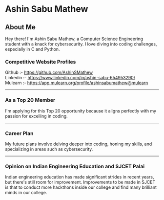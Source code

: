 # Ashin Sabu Mathew

## About Me

Hey there! I'm Ashin Sabu Mathew, a Computer Science Engineering student with a knack for cybersecurity. I love diving into coding challenges, especially in C and Python.



### Competitive Website Profiles

Github :- https://github.com/AshinSMathew<br>
Linkedin :- https://www.linkedin.com/in/ashin-sabu-654953290/<br>
Mulearn :- https://app.mulearn.org/profile/ashinsabumathew@mulearn<br>

---

### As a Top 20 Member

I'm applying for this Top 20 opportunity because it aligns perfectly with my passion for excelling in coding.

---

### Career Plan

My future plans involve delving deeper into coding, honing my skills, and specializing in areas such as cybersecurity.

---

### Opinion on Indian Engineering Education and SJCET Palai

Indian engineering education has made significant strides in recent years, but there's still room for improvement. Improvements to be made in SJCET is that to conduct more hackthons inside our college and find many brilliant minds in our college.
